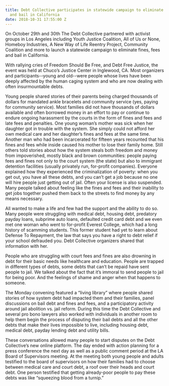 ```yaml
---
title: Debt Collective participates in statewide campaign to eliminate fines, fees
  and bail in California
date: 2018-10-31 17:55:00 Z
---
```


On October 29th and 30th The Debt Collective partnered with activist groups in Los Angeles including Youth Justice Coalition, All of Us or None, Homeboy Industries, A New Way of Life Reentry Project, Community Coalition and more to launch a statewide campaign to eliminate fines, fees and bail in California. 

With rallying cries of Freedom Should Be Free, and Debt Free Justice, the event was held at Chuco’s Justice Center in Inglewood, CA. Most organizers and participants--young and old--were people whose lives have been deeply affected by the human caging system and who are now dealing with often insurmountable debts. 

Young people shared stories of their parents being charged thousands of dollars for mandated ankle bracelets and community service (yes, paying for community service). Most families did not have thousands of dollars available and often borrowed money in an effort to pay or continue to endure ongoing harassment by the courts in the form of fines and fees and late fees and penalties. One young woman’s mother was sick when her daughter got in trouble with the system. She simply could not afford her own medical care and her daughter’s fines and fees at the same time. Another man who had been incarcerated for fifteen years recounted that his fines and fees while inside caused his mother to lose their family home. Still others told stories about how the system steals both freedom and money from impoverished, mostly black and brown communities: people paying fees and fines not only to the court system (the state) but also to immigrant detention facilities (usually privately run, for-profit companies). Everyone explained how they experienced the criminalization of poverty: when you get out, you have all these debts, and you can’t get a job because no one will hire people just getting out of jail. Often your license is also suspended. Many people talked about feeling like the fines and fees and their inability to get jobs together pushed them back to the streets to find money by any means necessary. 

All wanted to make a life and few had the support and the ability to do so. Many people were struggling with medical debt, housing debt, predatory payday loans, subprime auto loans, defaulted credit card debt and we even met one woman who went to for-profit Everest College, which had a long history of scamming students. This former student had yet to learn about Defense To Repayment, the law that says you have a right to debt relief if your school defrauded you. Debt Collective organizers shared that information with her. 

People who are struggling with court fees and fines are also drowning in debt for their basic needs like healthcare and education. People are trapped in different types of debts, some debts that can’t be repaid have sent people to jail. We talked about the fact that it’s immoral to send people to jail for being poor. And the feelings of shame and anger when that happens to someone. 

The Monday convening featured a “living library” where people shared stories of how system debt had impacted them and their families, panel discussions on bail debt and fines and fees, and a participatory activity around jail abolition vs. jail reform. During this time the Debt Collective and several pro bono lawyers also worked with individuals in another room to help them begin the process of disputing their bail debts and all the other debts that make their lives impossible to live, including housing debt, medical debt, payday lending debt and utility bills. 

These conversations allowed many people to start disputes on the Debt Collective’s new online platform. The day ended with action planning for a press conference the next day as well as a public comment period at the LA Board of Supervisors meeting. At the meeting both young people and adults testified to the board of supervisors on how their families had to choose between medical care and court debt, a roof over their heads and court debt. One person testified that getting already-poor people to pay these debts was like “squeezing blood from a turnip.” 

